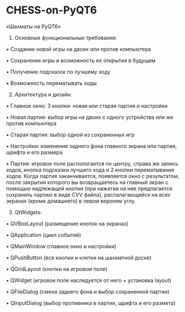 # CHESS-on-PyQT6
 «Шахматы на PyQT6» 
 1. Основные функциональные требования:

• Создание новой игры на двоих или против компьютера

•	Сохранение игры и возможность ее открытия в будущем 

•	Получение подсказок по лучшему ходу 

•	Возможность перематывать ходы 

 2. Архитектура и дизайн:

•	Главное окно: 3 кнопки: новая или старая партия и настройки

•	Новая партия: выбор игры на двоих с одного устройства или же против компьютера

•	Старая партия: выбор одной из сохраненных игр

•	Настройки: изменение заднего фона главного экрана или партии, шрифта и его размера

• Партия: игровое поле распологается по центру, справа же запись ходов, кнопка подсказки лучшего хода и 2 кнопки перематывания ходов. Когда партия 
заканчивается, появляется окно с результатом, после закрытия которого вы возвращаетесь на главный экран с помощью надлежащей кнопки (при нажатии на нее предлагается сохранить 
партию в виде CVV файла), распалагающейся на всех экранах (кроме домашнего) в левом верхнем углу. 

3. QtWidgets:

•	QVBoxLayout (размещение кнопок на экранах)

•	QApplication (цикл событий)

•	QMainWindow (главное окно и настройки)

•	QPushButton (все кнопки и клетки на шахматной доске)

•	QGridLayout (кнопки на игровом поле)

•	QWidget (игровое поле наследуется от него + установка layout)

•	QFileDialog (смена заднего фона и выбор сохраненной партии)

•	QInputDialog (выбор противника в партии, шрифта и его размета)
